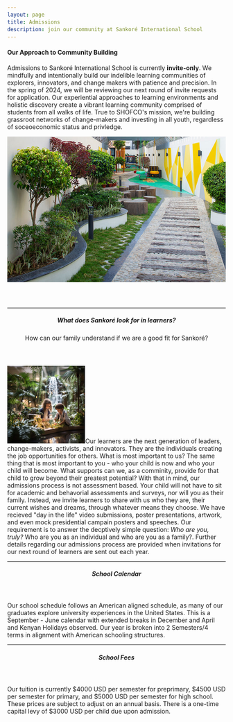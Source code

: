 ```yaml
---
layout: page
title: Admissions
description: join our community at Sankoré International School
---
```


<section>
	<h4>Our Approach to Community Building</h4>
	<p>Admissions to Sankoré International School is currently <strong>invite-only</strong>. We mindfully and intentionally build our indelible learning communities of explorers, innovators, and change makers with patience and precision. In the spring of 2024, we will be reviewing our next round of invite requests for application. Our experiential approaches to learning environments and holistic discovery create a vibrant learning community comprised of students from all walks of life. True to SHOFCO's mission, we're building grassroot networks of change-makers and investing in all youth, regardless of soceoeconomic status and privledge.</p>
	<header>
		<div class="box alt">
		<div class="row uniform 50%">
			<div class="12u"><span class="image fit"><img src="assets/images/My-School-1.jpg" alt="" /></span></div>
		</div>
	</div>
	</header>
	<hr />
	<header>
		<h5>What does Sankoré look for in learners?</h5>
		<p>How can our family understand if we are a good fit for Sankoré?</p>
	</header>
	<p><span class="image left"><img src="assets/images/biophilic1-small.jpg" alt="" /></span>Our learners are the next generation of leaders, change-makers, activists, and innovators. They are the individuals creating the job opportunities for others. What is most important to us? The same thing that is most important to you - who your child is now and who your child will become. What supports can we, as a comminity, provide for that child to grow beyond their greatest potential? With that in mind, our admissions process is not assessment based. Your child will not have to sit for academic and behavorial assessments and surveys, nor will you as their family. Instead, we invite learners to share with us who they are, their current wishes and dreams, through whatever means they choose. We have recieved "day in the life" video submissions, poster presentations, artwork, and even mock presidential campain posters and speeches. Our requirement is to answer the decptively simple question: <i>Who are you, truly?</i> Who are you as an individual and who are you as a family?. Further details regarding our admissions process are provided when invitations for our next round of learners are sent out each year.</p>
	<hr />
	<header>
		<h5>School Calendar</h5>
	</header>
	<p>Our school schedule follows an American aligned schedule, as many of our graduates explore university experiences in the United States. This is a September - June calendar with extended breaks in December and April and Kenyan Holidays observed. Our year is broken into 2 Semesters/4 terms in alignment with American schooling structures. </p>
	<hr />
	<header>
		<h5>School Fees</h5>
		</header>
	<p>Our tuition is currently $4000 USD per semester for preprimary, $4500 USD per semester for primary, and $5000 USD per semester for high school. These prices are subject to adjust on an annual basis. There is a one-time capital levy of $3000 USD per child due upon admission.</p>

	
